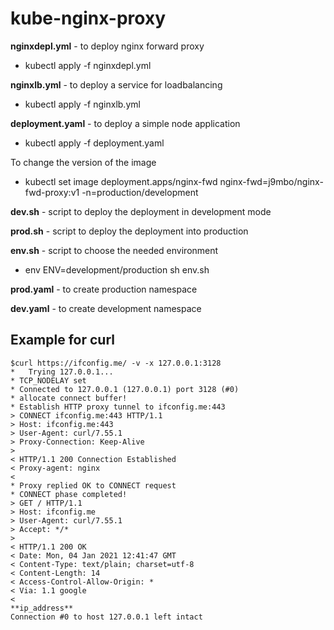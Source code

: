 # kube-nginx-proxy

**nginxdepl.yml** - to deploy nginx forward proxy

 - kubectl apply -f nginxdepl.yml

**nginxlb.yml** - to deploy a service for loadbalancing

 - kubectl apply -f nginxlb.yml

**deployment.yaml** - to deploy a simple node application 
 
 - kubectl apply -f deployment.yaml

To change the version of the image
 - kubectl set image deployment.apps/nginx-fwd nginx-fwd=j9mbo/nginx-fwd-proxy:v1 -n=production/development

**dev.sh** - script to deploy the deployment in development mode

**prod.sh** - script to deploy the deployment into production

**env.sh** - script to choose the needed environment

 - env ENV=development/production sh env.sh

**prod.yaml** - to create production namespace

**dev.yaml** - to create development namespace

Example for curl
----------------
```
$curl https://ifconfig.me/ -v -x 127.0.0.1:3128
*   Trying 127.0.0.1...
* TCP_NODELAY set
* Connected to 127.0.0.1 (127.0.0.1) port 3128 (#0)
* allocate connect buffer!
* Establish HTTP proxy tunnel to ifconfig.me:443
> CONNECT ifconfig.me:443 HTTP/1.1
> Host: ifconfig.me:443
> User-Agent: curl/7.55.1
> Proxy-Connection: Keep-Alive
>
< HTTP/1.1 200 Connection Established
< Proxy-agent: nginx
<
* Proxy replied OK to CONNECT request
* CONNECT phase completed!
> GET / HTTP/1.1
> Host: ifconfig.me
> User-Agent: curl/7.55.1
> Accept: */*
>
< HTTP/1.1 200 OK
< Date: Mon, 04 Jan 2021 12:41:47 GMT
< Content-Type: text/plain; charset=utf-8
< Content-Length: 14
< Access-Control-Allow-Origin: *
< Via: 1.1 google
<
**ip_address**
Connection #0 to host 127.0.0.1 left intact
```
